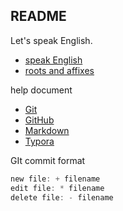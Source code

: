 ## README

Let's speak English.

* [speak English](https://github.com/wwwwwalter/speak-English/blob/main/speak%20English.md)
* [roots and affixes](https://github.com/wwwwwalter/speak-English/blob/main/roots%20and%20affixes.md)

help document

  * [Git](https://git-scm.com/docs)
  * [GitHub](https://docs.github.com/cn/get-started/quickstart/hello-world)
  * [Markdown](https://www.jianshu.com/p/191d1e21f7ed)
  * [Typora](https://pan.baidu.com/s/1L29j-3L2CfjRi2U7VFhT7Q?pwd=vc7p)

GIt commit format

```c
new file: + filename
edit file: * filename
delete file: - filename
```

